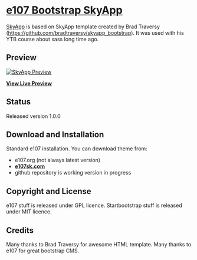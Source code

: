# [e107 Bootstrap SkyApp](https://www.e107sk.com/)

[SkyApp](https://www.e107sk.com/) is based on SkyApp template created by Brad Traversy (https://github.com/bradtraversy/skyapp_bootstrap). It was used with his YTB course about sass long time ago.  


## Preview

[![SkyApp Preview](https://www.e107sk.com/media/img/800x0/2019-08/preview_responsive.png)](https://www.e107sk.com/demo/skyapp/)

**[View Live Preview](https://www.e107sk.com/demo/skyapp/)**

## Status

Released version 1.0.0

## Download and Installation

Standard e107 installation.
You can download theme from:
- e107.org (not always latest version)
- **[e107sk.com](https://www.e107sk.com/download/59/skyapp-e107-free-theme/)**
- github repository is working version in progress 

## Copyright and License

e107 stuff is released under GPL licence.
Startbootstrap stuff is released under MIT licence.

## Credits

Many thanks to Brad Traversy for awesome HTML template. Many thanks to e107 for great bootstrap CMS.


